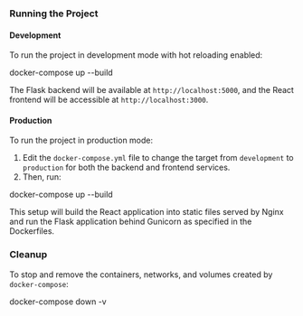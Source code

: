 ### Running the Project

#### Development

To run the project in development mode with hot reloading enabled:

docker-compose up --build

The Flask backend will be available at `http://localhost:5000`, and the React frontend will be accessible at `http://localhost:3000`.

#### Production

To run the project in production mode:

1. Edit the `docker-compose.yml` file to change the target from `development` to `production` for both the backend and frontend services.
2. Then, run:

docker-compose up --build

This setup will build the React application into static files served by Nginx and run the Flask application behind Gunicorn as specified in the Dockerfiles.

### Cleanup

To stop and remove the containers, networks, and volumes created by `docker-compose`:

docker-compose down -v

